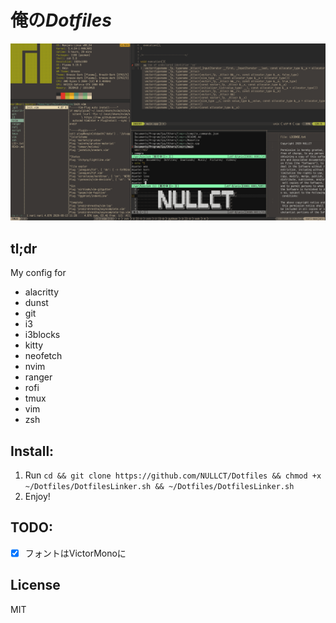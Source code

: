 # 俺の*Dotfiles*

![ScreenShot](Screenshot.png)

## tl;dr
My config for
- alacritty
- dunst
- git
- i3
- i3blocks
- kitty
- neofetch
- nvim
- ranger
- rofi
- tmux
- vim
- zsh

## Install:
1. Run `cd && git clone https://github.com/NULLCT/Dotfiles && chmod +x ~/Dotfiles/DotfilesLinker.sh && ~/Dotfiles/DotfilesLinker.sh`
1. Enjoy!

## TODO:
- [x] フォントはVictorMonoに

## License
MIT
